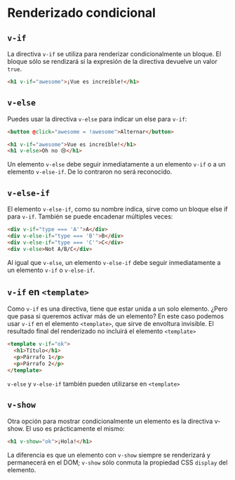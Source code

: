 # Renderizado condicional

## `v-if`

La directiva `v-if` se utiliza para renderizar condicionalmente un bloque. El bloque sólo se rendizará si la expresión de la directiva devuelve un valor `true`.

```html
<h1 v-if="awesome">¡Vue es increíble!</h1>
```

## `v-else`

Puedes usar la directiva `v-else` para indicar un else para `v-if`:

```html
<button @click="awesome = !awesome">Alternar</button>

<h1 v-if="awesome">Vue es increíble!</h1>
<h1 v-else>Oh no 😢</h1>
```

Un elemento `v-else` debe seguir inmediatamente a un elemento `v-if` o a un elemento `v-else-if`. De lo contraron no será reconocido.

## `v-else-if`

El elemento `v-else-if`, como su nombre indica, sirve como un bloque else if para `v-if`. También se puede encadenar múltiples veces:

```html
<div v-if="type === 'A'">A</div>
<div v-else-if="type === 'B'">B</div>
<div v-else-if="type === 'C'">C</div>
<div v-else>Not A/B/C</div>
```

Al igual que `v-else`, un elemento `v-else-if` debe seguir inmediatamente a un elemento `v-if` o `v-else-if`.

## `v-if` en `<template>`

Como `v-if` es una directiva, tiene que estar unida a un solo elemento. ¿Pero que pasa si queremos activar más de un elemento? En este caso podemos usar `v-if` en el elemento `<template>`, que sirve de envoltura invisible. El resultado final del renderizado no incluirá el elemento `<template>`

```html
<template v-if="ok">
  <h1>Título</h1>
  <p>Párrafo 1</p>
  <p>Párrafo 2</p>
</template>
```

`v-else` y `v-else-if` también pueden utilizarse en `<template>`

## `v-show`

Otra opción para mostrar condicionalmente un elemento es la directiva v-show. El uso es prácticamente el mismo:

```html
<h1 v-show="ok">¡Hola!</h1>
```

La diferencia es que un elemento con `v-show` siempre se renderizará y permanecerá en el DOM; `v-show` sólo conmuta la propiedad CSS `display` del elemento.
